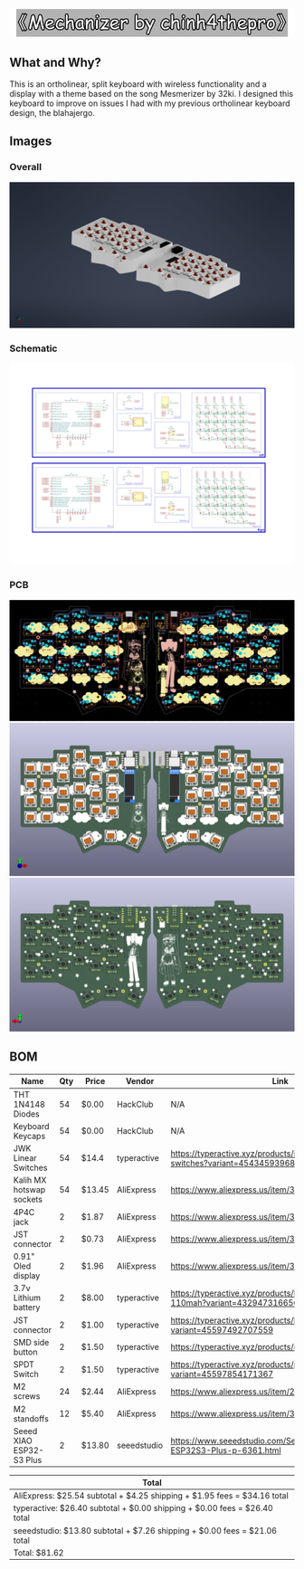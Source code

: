 ![tag](./Files/tag-bg.png)

## What and Why?

This is an ortholinear, split keyboard with wireless functionality and a display with a theme based on the song Mesmerizer by 32ki. I designed this keyboard to improve on issues I had with my previous ortholinear keyboard design, the blahajergo.

## Images

### Overall
![Overall](./Files/overall.png)

### Schematic
![Schematic](./Files/schematic.png)

### PCB
![PCB-2d](./Files/pcb-2d.png)
![PCB-3d-f](./Files/pcb-front-3d.png)
![PCB-3d-b](./Files/pcb-back-3d.png)

## BOM

| Name                      | Qty   | Price     | Vendor        | Link                                                                              |
|---------------------------|-------|-----------|---------------|-----------------------------------------------------------------------------------|
| THT 1N4148 Diodes         | 54    | $0.00     | HackClub      | N/A                                                                               |
| Keyboard Keycaps          | 54    | $0.00     | HackClub      | N/A                                                                               |
| JWK Linear Switches       | 54    | $14.4     | typeractive   | https://typeractive.xyz/products/jwk-jwick-linear-switches?variant=45434593968359 |
| Kalih MX hotswap sockets  | 54    | $13.45    | AliExpress    | https://www.aliexpress.us/item/3256808768257055.html                              |
| 4P4C jack                 | 2     | $1.87     | AliExpress    | https://www.aliexpress.us/item/3256807699240291.html                              |
| JST connector             | 2     | $0.73     | AliExpress    | https://www.aliexpress.us/item/3256808844534562.html                              |
| 0.91" Oled display        | 2     | $1.96     | AliExpress    | https://www.aliexpress.us/item/3256805114690528.html                              |
| 3.7v Lithium battery      | 2     | $8.00     | typeractive   | https://typeractive.xyz/products/lithium-battery-110mah?variant=43294731665639    |
| JST connector             | 2     | $1.00     | typeractive   | https://typeractive.xyz/products/battery-jack?variant=45597492707559              |
| SMD side button           | 2     | $1.50     | typeractive   | https://typeractive.xyz/products/reset-button                                     |
| SPDT Switch               | 2     | $1.50     | typeractive   | https://typeractive.xyz/products/power-switch?variant=45597854171367              |
| M2 screws                 | 24    | $2.44     | AliExpress    | https://www.aliexpress.us/item/2255799870438450.html                              |
| M2 standoffs              | 12    | $5.40     | AliExpress    | https://www.aliexpress.us/item/3256806016664762.html                              |
| Seeed XIAO ESP32-S3 Plus  | 2     | $13.80    | seeedstudio   | https://www.seeedstudio.com/Seeed-Studio-XIAO-ESP32S3-Plus-p-6361.html            |

| Total                                                                                                                                             |
|---------------------------------------------------------------------------------------------------------------------------------------------------|
| AliExpress: $25.54 subtotal + $4.25 shipping + $1.95 fees = $34.16 total                                                                          |
| typeractive: $26.40 subtotal + $0.00 shipping + $0.00 fees = $26.40 total                                                                         |
| seeedstudio: $13.80 subtotal + $7.26 shipping + $0.00 fees = $21.06 total                                                                         |
| Total: $81.62                                                                                                                                    |
